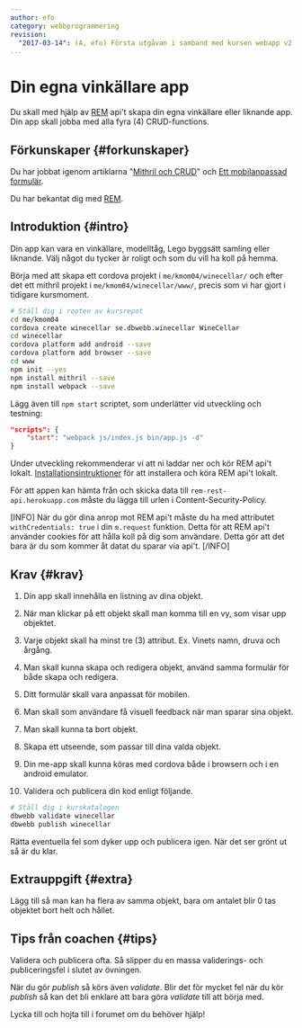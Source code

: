 ```yaml
---
author: efo
category: webbprogrammering
revision:
  "2017-03-14": (A, efo) Första utgåvan i samband med kursen webapp v2.
...
```

Din egna vinkällare app
==================================

Du skall med hjälp av [REM](http://rem-rest-api.herokuapp.com/) api't skapa din egna vinkällare eller liknande app. Din app skall jobba med alla fyra (4) CRUD-functions.



<!--more-->



Förkunskaper {#forkunskaper}
-----------------------

Du har jobbat igenom artiklarna "[Mithril och CRUD](kunskap/mithril-och-crud)" och [Ett mobilanpassad formulär](kunskap/ett-mobilanpassad-formular).

Du har bekantat dig med [REM](http://rem-rest-api.herokuapp.com/).



Introduktion {#intro}
-----------------------

Din app kan vara en vinkällare, modelltåg, Lego byggsätt samling eller liknande. Välj något du tycker är roligt och som du vill ha koll på hemma.

Börja med att skapa ett cordova projekt i `me/kmom04/winecellar/` och efter det ett mithril projekt i `me/kmom04/winecellar/www/`, precis som vi har gjort i tidigare kursmoment.

```bash
# Ställ dig i rooten av kursrepot
cd me/kmom04
cordova create winecellar se.dbwebb.winecellar WineCellar
cd winecellar
cordova platform add android --save
cordova platform add browser --save
cd www
npm init --yes
npm install mithril --save
npm install webpack --save
```

Lägg även till `npm start` scriptet, som underlätter vid utveckling och testning:

```json
"scripts": {
    "start": "webpack js/index.js bin/app.js -d"
}
```

Under utveckling rekommenderar vi att ni laddar ner och kör REM api't lokalt. [Installationsintruktioner](kunskap/lokalt-rem-api) för att installera och köra REM api't lokalt.

För att appen kan hämta från och skicka data till `rem-rest-api.herokuapp.com` måste du lägga till urlen i Content-Security-Policy.

[INFO]
När du gör dina anrop mot REM api't måste du ha med attributet `withCredentials: true` i din `m.request` funktion. Detta för att REM api't använder cookies för att hålla koll på dig som användare. Detta gör att det bara är du som kommer åt datat du sparar via api't.
[/INFO]



Krav {#krav}
-----------------------

1. Din app skall innehålla en listning av dina objekt.

1. När man klickar på ett objekt skall man komma till en vy, som visar upp objektet.

1. Varje objekt skall ha minst tre (3) attribut. Ex. Vinets namn, druva och årgång.

1. Man skall kunna skapa och redigera objekt, använd samma formulär för både skapa och redigera.

1. Ditt formulär skall vara anpassat för mobilen.

1. Man skall som användare få visuell feedback när man sparar sina objekt.

1. Man skall kunna ta bort objekt.

1. Skapa ett utseende, som passar till dina valda objekt.

1. Din me-app skall kunna köras med cordova både i browsern och i en android emulator.

1. Validera och publicera din kod enligt följande.

```bash
# Ställ dig i kurskatalogen
dbwebb validate winecellar
dbwebb publish winecellar
```

Rätta eventuella fel som dyker upp och publicera igen. När det ser grönt ut så är du klar.



Extrauppgift {#extra}
-----------------------

Lägg till så man kan ha flera av samma objekt, bara om antalet blir 0 tas objektet bort helt och hållet.



Tips från coachen {#tips}
-----------------------

Validera och publicera ofta. Så slipper du en massa validerings- och publiceringsfel i slutet av övningen.

När du gör *publish* så körs även *validate*. Blir det för mycket fel när du kör *publish* så kan det bli enklare att bara göra *validate* till att börja med.

Lycka till och hojta till i forumet om du behöver hjälp!

